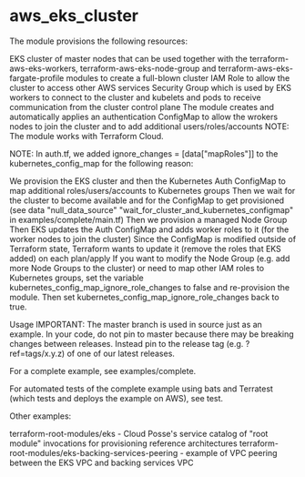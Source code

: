 # aws_eks_cluster

The module provisions the following resources:

EKS cluster of master nodes that can be used together with the terraform-aws-eks-workers, terraform-aws-eks-node-group and terraform-aws-eks-fargate-profile modules to create a full-blown cluster
IAM Role to allow the cluster to access other AWS services
Security Group which is used by EKS workers to connect to the cluster and kubelets and pods to receive communication from the cluster control plane
The module creates and automatically applies an authentication ConfigMap to allow the wrokers nodes to join the cluster and to add additional users/roles/accounts
NOTE: The module works with Terraform Cloud.

NOTE: In auth.tf, we added ignore_changes = [data["mapRoles"]] to the kubernetes_config_map for the following reason:

We provision the EKS cluster and then the Kubernetes Auth ConfigMap to map additional roles/users/accounts to Kubernetes groups
Then we wait for the cluster to become available and for the ConfigMap to get provisioned (see data "null_data_source" "wait_for_cluster_and_kubernetes_configmap" in examples/complete/main.tf)
Then we provision a managed Node Group
Then EKS updates the Auth ConfigMap and adds worker roles to it (for the worker nodes to join the cluster)
Since the ConfigMap is modified outside of Terraform state, Terraform wants to update it (remove the roles that EKS added) on each plan/apply
If you want to modify the Node Group (e.g. add more Node Groups to the cluster) or need to map other IAM roles to Kubernetes groups, set the variable kubernetes_config_map_ignore_role_changes to false and re-provision the module. Then set kubernetes_config_map_ignore_role_changes back to true.

Usage
IMPORTANT: The master branch is used in source just as an example. In your code, do not pin to master because there may be breaking changes between releases. Instead pin to the release tag (e.g. ?ref=tags/x.y.z) of one of our latest releases.

For a complete example, see examples/complete.

For automated tests of the complete example using bats and Terratest (which tests and deploys the example on AWS), see test.

Other examples:

terraform-root-modules/eks - Cloud Posse's service catalog of "root module" invocations for provisioning reference architectures
terraform-root-modules/eks-backing-services-peering - example of VPC peering between the EKS VPC and backing services VPC